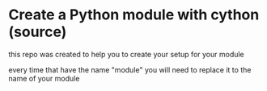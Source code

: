 # Create a Python module with cython (source)
this repo was created to help you to create your setup for your module

every time that have the name "module" you will need to replace it to the name of your module
